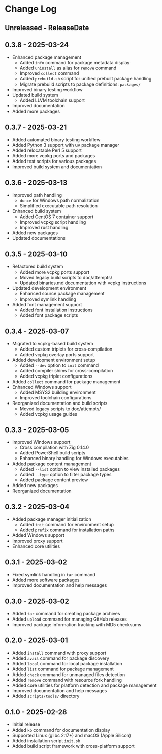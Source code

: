 # Change Log

## Unreleased - ReleaseDate

## 0.3.8 - 2025-03-24

- Enhanced package management
  - Added `info` command for package metadata display
  - Added `uninstall` as alias for `remove` command
  - Improved `collect` command
  - Added `prebuild.sh` script for unified prebuilt package handling
  - Migrate prebuild scripts to package definitions: `packages/`
- Improved binary testing workflow
- Updated build system
  - Added LLVM toolchain support
- Improved documentation
- Added more packages

## 0.3.7 - 2025-03-21

- Added automated binary testing workflow
- Added Python 3 support with uv package manager
- Added relocatable Perl 5 support
- Added more vcpkg ports and packages
- Added test scripts for various packages
- Improved build system and documentation

## 0.3.6 - 2025-03-13

- Improved path handling
  - `dunce` for Windows path normalization
  - Simplified executable path resolution
- Enhanced build system
  - Added CentOS 7 container support
  - Improved vcpkg script handling
  - Improved rust handling
- Added new packages
- Updated documentations

## 0.3.5 - 2025-03-10

- Refactored build system
  - Added more vcpkg ports support
  - Moved legacy build scripts to doc/attempts/
  - Updated binaries.md documentation with vcpkg instructions
- Updated development environment
  - Enhanced source package management
  - Improved symlink handling
- Added font management support
  - Added font installation instructions
  - Added font package scripts

## 0.3.4 - 2025-03-07

- Migrated to vcpkg-based build system
  - Added custom triplets for cross-compilation
  - Added vcpkg overlay ports support
- Added development environment setup
  - Added `--dev` option to `init` command
  - Added compiler shims for cross-compilation
  - Added vcpkg triplet configurations
- Added `collect` command for package management
- Enhanced Windows support
  - Added MSYS2 building environment
  - Improved toolchain configurations
- Reorganized documentation and build scripts
  - Moved legacy scripts to doc/attempts/
  - Added vcpkg usage guides

## 0.3.3 - 2025-03-05

- Improved Windows support
  - Cross compilation with Zig 0.14.0
  - Added PowerShell build scripts
  - Enhanced binary handling for Windows executables
- Added package content management
  - Added `--list` option to view installed packages
  - Added `--type` option to filter package types
  - Added package content preview
- Added new packages
- Reorganized documentation

## 0.3.2 - 2025-03-04

- Added package manager initialization
  - Added `init` command for environment setup
  - Added `prefix` command for installation paths
- Added Windows support
- Improved proxy support
- Enhanced core utilities

## 0.3.1 - 2025-03-02

- Fixed symlink handling in `tar` command
- Added more software packages
- Improved documentation and help messages

## 0.3.0 - 2025-03-02

- Added `tar` command for creating package archives
- Added `upload` command for managing GitHub releases
- Improved package information tracking with MD5 checksums

## 0.2.0 - 2025-03-01

- Added `install` command with proxy support
- Added `avail` command for package discovery
- Added `local` command for local package installation
- Added `list` command for package management
- Added `check` command for unmanaged files detection
- Added `remove` command with resource fork handling
- Added core utilities for platform detection and package management
- Improved documentation and help messages
- Added `scripts/tools/` directory

## 0.1.0 - 2025-02-28

- Initial release
- Added `kb` command for documentation display
- Supported Linux (glibc 2.17+) and macOS (Apple Silicon)
- Added installation script `init.sh`
- Added build script framework with cross-platform support
